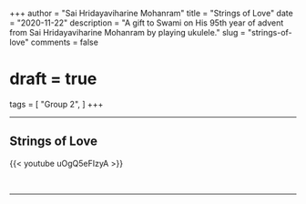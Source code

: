 +++
author = "Sai Hridayaviharine Mohanram"
title = "Strings of Love"
date = "2020-11-22"
description = "A gift to Swami on His 95th year of advent from Sai Hridayaviharine Mohanram by playing ukulele."
slug = "strings-of-love"
comments = false
# draft = true
tags = [
    "Group 2",
]
+++

---

## Strings of Love

{{< youtube uOgQ5eFIzyA >}}

<br>

---
